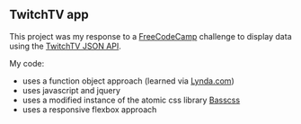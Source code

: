 ## TwitchTV app

This project was my response to a [FreeCodeCamp](https://freecodecamp.com) challenge to display data using the [TwitchTV JSON API](https://github.com/justintv/Twitch-API).

My code:

- uses a function object approach (learned via [Lynda.com](http://www.lynda.com/JavaScript-tutorials/Chaining-module-method-calls/148137/158407-4.html))
- uses javascript and jquery
- uses a modified instance of the atomic css library [Basscss](http://basscss.com)
- uses a responsive flexbox approach

